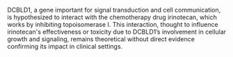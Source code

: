 DCBLD1, a gene important for signal transduction and cell communication, is hypothesized to interact with the chemotherapy drug irinotecan, which works by inhibiting topoisomerase I. This interaction, thought to influence irinotecan's effectiveness or toxicity due to DCBLD1’s involvement in cellular growth and signaling, remains theoretical without direct evidence confirming its impact in clinical settings.